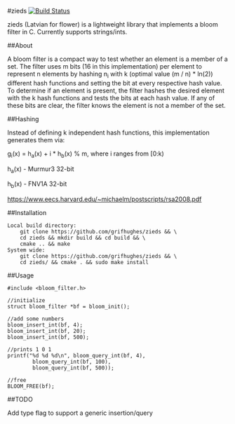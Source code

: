#zieds
[![Build Status](https://travis-ci.org/grifhughes/zieds.svg?branch=master)](https://travis-ci.org/grifhughes/zieds)

zieds (Latvian for flower) is a lightweight library that implements a bloom filter 
in C.  Currently supports strings/ints.

##About

A bloom filter is a compact way to test whether an element is a member of a
set. The filter uses m bits (16 in this implementation) per element to
represent n elements by hashing n<sub>i</sub> with k (optimal value (m / n) * ln(2))
different hash functions and setting the bit at every respective hash value.
To determine if an element is present, the filter hashes the desired element with the 
k hash functions and tests the bits at each hash value. If any of these bits are
clear, the filter knows the element is not a member of the set.

##Hashing

Instead of defining k independent hash functions, this implementation 
generates them via:

g<sub>i</sub>(x) = h<sub>a</sub>(x) + i * h<sub>b</sub>(x) % m, where i ranges from [0:k)

h<sub>a</sub>(x) - Murmur3 32-bit

h<sub>b</sub>(x) - FNV1A 32-bit

https://www.eecs.harvard.edu/~michaelm/postscripts/rsa2008.pdf

##Installation
```
Local build directory:
	git clone https://github.com/grifhughes/zieds && \
	cd zieds && mkdir build && cd build && \
	cmake .. && make 
System wide:
	git clone https://github.com/grifhughes/zieds && \
	cd zieds/ && cmake . && sudo make install
```

##Usage
```
#include <bloom_filter.h>

//initialize
struct bloom_filter *bf = bloom_init();

//add some numbers
bloom_insert_int(bf, 4);
bloom_insert_int(bf, 20);
bloom_insert_int(bf, 500);

//prints 1 0 1
printf("%d %d %d\n", bloom_query_int(bf, 4), 
        bloom_query_int(bf, 100),
        bloom_query_int(bf, 500)); 

//free
BLOOM_FREE(bf);
```

##TODO

Add type flag to support a generic insertion/query
